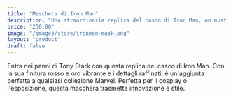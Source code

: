 ```yaml
---
title: "Maschera di Iron Man"
description: "Una straordinaria replica del casco di Iron Man, un must per ogni fan della Marvel."
price: "250.00"
image: "/images/store/ironman-mask.png"
layout: "product"
draft: false
---
```

Entra nei panni di Tony Stark con questa replica del casco di Iron Man. Con la sua finitura rosso e oro vibrante e i dettagli raffinati, è un'aggiunta perfetta a qualsiasi collezione Marvel. Perfetta per il cosplay o l'esposizione, questa maschera trasmette innovazione e stile.